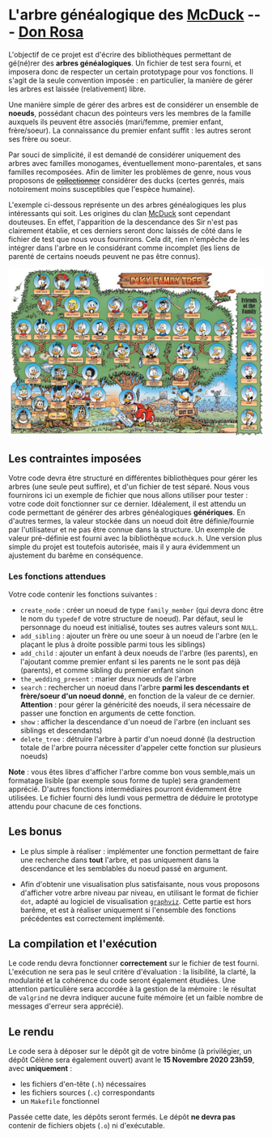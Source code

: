# L'arbre généalogique des [McDuck](https://en.wikipedia.org/wiki/Duck_family_(Disney)) --- [Don Rosa](https://fr.wikipedia.org/wiki/Don_Rosa)

L'objectif de ce projet est d'écrire des bibliothèques permettant de gé(né)rer des **arbres généalogiques**. 
Un fichier de test sera fourni, et imposera donc de respecter un certain prototypage pour 
vos fonctions. Il s'agit de la seule convention imposée : en particulier, la manière de gérer les arbres est laissée (relativement) libre. 

Une manière simple de gérer des arbres est de considérer un ensemble de **noeuds**, possédant chacun des pointeurs vers les membres de la famille auxquels ils peuvent être associés (mari/femme, premier enfant, frère/soeur). 
La connaissance du premier enfant suffit : les autres seront ses frère ou soeur. 

Par souci de simplicité, il est demandé de considérer uniquement des arbres avec familles monogames, éventuellement mono-parentales, et sans familles recomposées. 
Afin de limiter les problèmes de genre, nous vous proposons de ~~[collectionner](https://www.youtube.com/watch?v=RoFeLaROdtk)~~ considérer des ducks (certes genrés, mais notoirement moins susceptibles que l'espèce humaine). 

L'exemple ci-dessous représente un des arbres généalogiques les plus intéressants qui soit. Les origines du clan [McDuck](https://en.wikipedia.org/wiki/Duck_family_(Disney)) sont cependant douteuses.
En effet, l'apparition de la descendance des Sir n'est pas clairement établie, et ces derniers seront donc laissés de côté dans le fichier de test que nous vous fournirons. 
Cela dit, rien n'empêche de les intégrer dans l'arbre en le considérant comme incomplet (les liens de parenté de certains noeuds peuvent ne pas être connus). 

![McDuck family tree](images/mcduck-familytree.jpg)

## Les contraintes imposées

Votre code devra être structuré en différentes bibliothèques pour gérer les arbres (une seule peut suffire), et d'un fichier 
de test séparé. Nous vous fournirons ici un exemple de fichier que nous allons utiliser pour tester : votre code doit fonctionner sur ce dernier. 
Idéalement, il est attendu un code permettant de générer des arbres généalogiques **génériques**. En d'autres termes, 
la valeur stockée dans un noeud doit être définie/fournie par l'utilisateur et ne pas être connue dans la structure. 
Un exemple de valeur pré-définie est fourni avec la bibliothèque `mcduck.h`. 
Une version plus simple du projet est toutefois autorisée, mais il y aura évidemment un ajustement du barême en conséquence. 

### Les fonctions attendues 

Votre code contenir les fonctions suivantes : 
+ `create_node` : créer un noeud de type `family_member` (qui devra donc être le nom du `typedef` de votre structure de noeud). 
Par défaut, seul le personnage 
du noeud est initialisé, toutes ses autres valeurs sont `NULL`. 
+ `add_sibling` : ajouter un frère ou une soeur à un noeud de l'arbre (en le plaçant le plus à droite possible parmi tous les siblings)
+ `add_child` : ajouter un enfant à deux noeuds de l'arbre (les parents), en l'ajoutant comme premier enfant si les parents ne le sont pas déjà (parents), et comme sibling du premier enfant sinon 
+ `the_wedding_present` : marier deux noeuds de l'arbre
+ `search` : rechercher un noeud dans l'arbre **parmi les descendants et frère/soeur d'un noeud donné**, 
en fonction de la valeur de ce dernier. **Attention** : pour gérer la généricité des noeuds, il sera nécessaire de passer une fonction en arguments de cette fonction.
+ `show` : afficher la descendance d'un noeud de l'arbre (en incluant ses siblings et descendants)
+ `delete_tree` : détruire l'arbre à partir d'un noeud donné (la destruction totale de l'arbre pourra nécessiter d'appeler cette fonction sur plusieurs noeuds)

**Note** : vous êtes libres d'afficher l'arbre comme bon vous semble,mais  un formatage 
lisible (par exemple sous forme de tuple) sera grandement apprécié. 
D'autres fonctions intermédiaires pourront évidemment être utilisées. 
Le fichier fourni dès lundi vous permettra de déduire le prototype attendu pour chacune de ces fonctions. 

## Les bonus

+ Le plus simple à réaliser : implémenter une fonction permettant de faire une recherche dans **tout** l'arbre, et pas uniquement 
dans la descendance et les semblables du noeud passé en argument. 

+ Afin d'obtenir une visualisation plus satisfaisante, nous vous proposons d'afficher votre arbre niveau par niveau, 
en utilisant le format de fichier `dot`, adapté au logiciel de visualisation [`graphviz`](https://graphviz.org/). 
Cette partie est hors barême, et est à réaliser uniquement si l'ensemble des fonctions précédentes est correctement implémenté. 

## La compilation et l'exécution

Le code rendu devra fonctionner **correctement** sur le fichier de test fourni. L'exécution ne sera 
pas le seul critère d'évaluation : la lisibilité, la clarté, la modularité et la cohérence du code 
seront également étudiées. Une attention particulière sera accordée à la gestion de la mémoire : 
le résultat de `valgrind` ne devra indiquer aucune fuite mémoire (et un faible nombre de messages d'erreur sera apprécié). 

## Le rendu 

Le code sera à déposer sur le dépôt git de votre binôme (à privilégier, un dépôt Célène sera également ouvert) avant le **15 Novembre 2020 23h59**, avec **uniquement** : 

+ les fichiers d'en-tête (`.h`) nécessaires
+ les fichiers sources (`.c`) correspondants
+ un `Makefile` fonctionnel

Passée cette date, les dépôts seront fermés. 
Le dépôt **ne devra pas** contenir de fichiers objets (`.o`) ni d'exécutable. 
